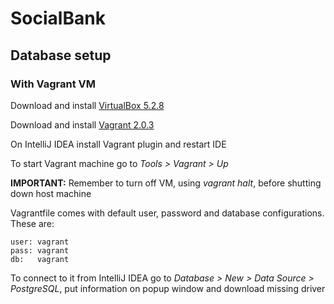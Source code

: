 # SocialBank

## Database setup

### With Vagrant VM

Download and install [VirtualBox 5.2.8](https://www.virtualbox.org/)

Download and install [Vagrant 2.0.3](https://www.vagrantup.com/)

On IntelliJ IDEA install Vagrant plugin and restart IDE

To start Vagrant machine go to _Tools > Vagrant > Up_

**IMPORTANT:** Remember to turn off VM, using _vagrant halt_, before shutting down host machine

Vagrantfile comes with default user, password and database configurations. These are:

```
user: vagrant
pass: vagrant
db:   vagrant
```

To connect to it from IntelliJ IDEA go to _Database > New > Data Source > PostgreSQL_, put information on popup window and download missing driver  